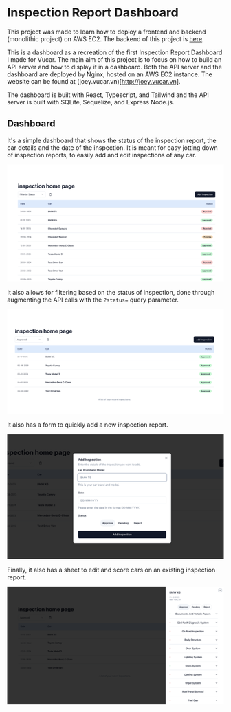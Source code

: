 # Inspection Report Dashboard
This project was made to learn how to deploy a frontend and backend (monolithic project) on AWS EC2. 
The backend of this project is [here](https://github.com/applepiofmyeye/express-server-inspection-report). 

This is a dashboard as a recreation of the first Inspection Report Dashboard I made for Vucar. The main aim of this project is to focus on how to build an API server and how to display it in a dashboard. Both the API server and the dashboard are deployed by Nginx, hosted on an AWS EC2 instance. The website can be found at (joey.vucar.vn)[http://joey.vucar.vn].

The dashboard is built with React, Typescript, and Tailwind and the API server is built with SQLite, Sequelize, and Express Node.js.

## Dashboard

It's a simple dashboard that shows the status of the inspection report, the car details and the date of the inspection. It is meant for easy jotting down of inspection reports, to easily add and edit inspections of any car.

![Dashboard](https://github.com/applepiofmyeye/inspection-report/blob/main/public/docs/dashboard_all.png)

It also allows for filtering based on the status of inspection, done through augmenting the API calls with the `?status=` query parameter.

![Dashboard Filter](https://github.com/applepiofmyeye/inspection-report/blob/main/public/docs/dashboard_approved.png)

It also has a form to quickly add a new inspection report.

![Dashboard Form](https://github.com/applepiofmyeye/inspection-report/blob/main/public/docs/add_inspection_dialog.png)

Finally, it also has a sheet to edit and score cars on an existing inspection report.

![Dashboard Form](https://github.com/applepiofmyeye/inspection-report/blob/main/public/docs/inspection_sheet.png)
